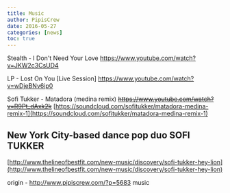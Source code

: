 ```yaml
---
title: Music
author: PipisCrew
date: 2016-05-27
categories: [news]
toc: true
---
```


Stealth - I Don't Need Your Love
https://www.youtube.com/watch?v=JKW2c3CsUD4

LP - Lost On You [Live Session]
https://www.youtube.com/watch?v=wDjeBNv6ip0

Sofi Tukker - Matadora (medina remix)
<del datetime="2016-05-27T08:30:49+00:00">https://www.youtube.com/watch?v=R9Pt_dAxk2k</del>
[https://soundcloud.com/sofitukker/matadora-medina-remix-1](https://soundcloud.com/sofitukker/matadora-medina-remix-1)

## New York City-based dance pop duo SOFI TUKKER

[http://www.thelineofbestfit.com/new-music/discovery/sofi-tukker-hey-lion](http://www.thelineofbestfit.com/new-music/discovery/sofi-tukker-hey-lion)

origin - http://www.pipiscrew.com/?p=5683 music
